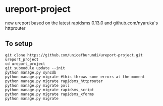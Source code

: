 ureport-project
===============

new ureport based on the latest rapidsms 0.13.0 and github.com/nyaruka's httprouter

To setup
--------

    git clone https://github.com/unicefburundi/ureport-project.git ureport_project
    cd ureport_project
    git submodule update --init
    python manage.py syncdb
    python manage.py migrate #this throws some errors at the moment
    python manage.py migrate rapidsms_httprouter
    python manage.py migrate poll
    python manage.py migrate rapidsms_script
    python manage.py migrate rapidsms_xforms
    python manage.py migrate


